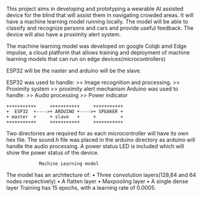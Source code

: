 This project aims in developing and prototyping a  wearable AI assisted device for the blind that will assist them in navigating crowded areas. It will have a machine learning model running locally. The model will be able to classify and recognize persons and cars and provide useful feedback. The device will also have a proximity alert system.

The machine learning model was developed on google Colqb amd  Edge impulse, a cloud platform that allows training and deployment of machine learning models that can run on edge devices(microcontrollers)

ESP32 will be the naster and arduino will be the slave.

ESP32 was used to handle:
                >> Image recognition and processing.
                >> Proximity system
                >> proximity alert mechanism
Arduino was used to handle:
                >> Audio processing
                >> Power indicator


    +++++++++++     +++++++++++     +++++++++++
    +  ESP32  +---->+ ARDUINO +---->+ SPEAKER +
    + master  +     + slave   +     +         +
    +++++++++++     +++++++++++     +++++++++++

Two directories are required for as each microcontroller will have its own hex file. The sound.h file was placed in the arduino directory as arduino will handle the audio processing.
A power status LED is included which will show the power status of the device.


                Machine Learning model
The model has an architecture of:
        • Three convolution layers(128,64 and 64 nodes respectively)
        • A flatten layer
        • Maxpooling layer
        • A single dense layer
    Training has 15 epochs, with a learning rate of 0.0005.
                

